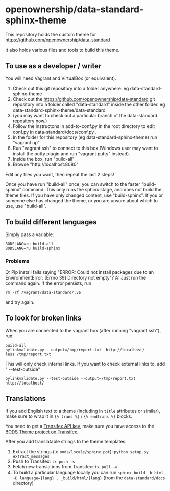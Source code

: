 # openownership/data-standard-sphinx-theme

This repository holds the custom theme for https://github.com/openownership/data-standard

It also holds various files and tools to build this theme.

## To use as a developer / writer

You will need Vagrant and VirtualBox (or equivalent).

1. Check out this git repository into a folder anywhere.  eg data-standard-sphinx-theme
2. Check out the https://github.com/openownership/data-standard git repository into a folder called "data-standard" inside the other folder. eg data-standard-sphinx-theme/data-standard 
3. (you may want to check out a particular branch of the data-standard repository now.)
4. Follow the instructons in add-to-conf.py in the root directory to edit conf.py in data-standard/docs/conf.py .
5. In the folder for this repository (eg data-standard-sphinx-theme) run "vagrant up"
6. Run "vagrant ssh" to connect to this box (Windows user may want to install the putty plugin and run "vagrant putty" instead). 
7. Inside the box, run "build-all"
8. Browse "http://localhost:8080"

Edit any files you want, then repeat the last 2 steps!

Once you have run "build-all" once, you can switch to the faster "build-sphinx" command. 
This only runs the sphinx stage, and does not build the theme files. 
If you have only changed content, use "build-sphinx". 
If you or someone else has changed the theme, or you are unsure about which to use, use "build-all". 


## To build different languages

Simply pass a variable:

    BODSLANG=ru build-all
    BODSLANG=ru build-sphinx

### Problems

Q: Pip install fails saying "ERROR: Could not install packages due to an EnvironmentError: [Errno 39] Directory not empty"?
A: Just run the command again. If the error persists, run 

    rm -rf /vagrant/data-standard/.ve

and try again.

## To look for broken links

When you are connected to the vagrant box (after running "vagrant ssh"), run:

    build-all
    pylinkvalidate.py --output=/tmp/report.txt  http://localhost/
    less /tmp/report.txt

This will only check internal links. If you want to check external links to, add " --test-outside"

    pylinkvalidate.py --test-outside --output=/tmp/report.txt  http://localhost/

## Translations

If you add English text to a theme (including in `title` attributes or similar), make sure to wrap it in `{% trans %}` / `{% endtrans %}` blocks.

You need to get a [Transifex API key](https://www.transifex.com/user/settings/api/), make sure you have access to the [BODS Theme project on Transifex](https://www.transifex.com/OpenDataServices/bods-theme).

After you add translatable strings to the theme templates:

1. Extract the strings (to `oods/locale/sphinx.pot`): `python setup.py extract_messages`
2. Push to Transifex: `tx push -s`
3. Fetch new translations from Transifex: `tx pull -a`
4. To build a particular language locally you can run `sphinx-build -b html -D language={lang} . _build/html/{lang}` (from the `data-standard/docs` directory)

